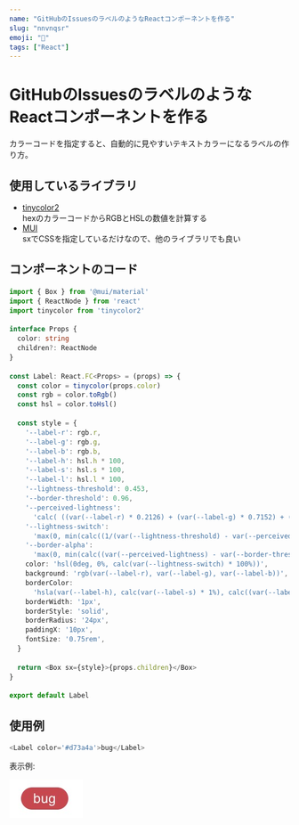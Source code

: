 ```yaml
---
name: "GitHubのIssuesのラベルのようなReactコンポーネントを作る"
slug: "nnvnqsr"
emoji: "🎨"
tags: ["React"]
---
```


# GitHubのIssuesのラベルのようなReactコンポーネントを作る

カラーコードを指定すると、自動的に見やすいテキストカラーになるラベルの作り方。

## 使用しているライブラリ

- [tinycolor2](https://bgrins.github.io/TinyColor/)  
  hexのカラーコードからRGBとHSLの数値を計算する
- [MUI](https://mui.com/)  
  sxでCSSを指定しているだけなので、他のライブラリでも良い

## コンポーネントのコード

```typescript
import { Box } from '@mui/material'
import { ReactNode } from 'react'
import tinycolor from 'tinycolor2'

interface Props {
  color: string
  children?: ReactNode
}

const Label: React.FC<Props> = (props) => {
  const color = tinycolor(props.color)
  const rgb = color.toRgb()
  const hsl = color.toHsl()

  const style = {
    '--label-r': rgb.r,
    '--label-g': rgb.g,
    '--label-b': rgb.b,
    '--label-h': hsl.h * 100,
    '--label-s': hsl.s * 100,
    '--label-l': hsl.l * 100,
    '--lightness-threshold': 0.453,
    '--border-threshold': 0.96,
    '--perceived-lightness':
      'calc( ((var(--label-r) * 0.2126) + (var(--label-g) * 0.7152) + (var(--label-b) * 0.0722)) / 255 )',
    '--lightness-switch':
      'max(0, min(calc((1/(var(--lightness-threshold) - var(--perceived-lightness)))), 1))',
    '--border-alpha':
      'max(0, min(calc((var(--perceived-lightness) - var(--border-threshold)) * 100), 1))',
    color: 'hsl(0deg, 0%, calc(var(--lightness-switch) * 100%))',
    background: 'rgb(var(--label-r), var(--label-g), var(--label-b))',
    borderColor:
      'hsla(var(--label-h), calc(var(--label-s) * 1%), calc((var(--label-l) - 25) * 1%), var(--border-alpha))',
    borderWidth: '1px',
    borderStyle: 'solid',
    borderRadius: '24px',
    paddingX: '10px',
    fontSize: '0.75rem',
  }

  return <Box sx={style}>{props.children}</Box>
}

export default Label
```

## 使用例

```typescript
<Label color='#d73a4a'>bug</Label>
```

表示例:

![](GitHub%E3%81%AEIssues%E3%81%AE%E3%83%A9%E3%83%99%E3%83%AB%E3%81%AE%E3%82%88%E3%81%86%E3%81%AAReact%E3%82%B3%E3%83%B3%E3%83%9D%E3%83%BC%E3%83%8D%E3%83%B3%E3%83%88%E3%82%92%E4%BD%9C%E3%82%8B01.jpg)
